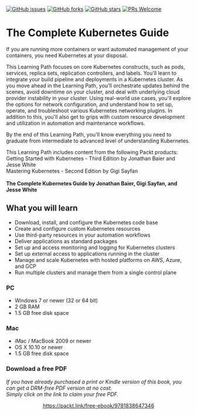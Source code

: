 


[![GitHub issues](https://img.shields.io/github/issues/PacktPublishing/The-Complete-Kubernetes-Guide.svg)](https://github.com/PacktPublishing/The-Complete-Kubernetes-Guide/issues)
[![GitHub forks](https://img.shields.io/github/forks/PacktPublishing/The-Complete-Kubernetes-Guide.svg)](https://github.com/PacktPublishing/The-Complete-Kubernetes-Guide/network)
[![GitHub stars](https://img.shields.io/github/stars/PacktPublishing/The-Complete-Kubernetes-Guide.svg)](https://github.com/PacktPublishing/The-Complete-Kubernetes-Guide/stargazers)
[![PRs Welcome](https://img.shields.io/badge/PRs-welcome-brightgreen.svg)](https://github.com/PacktPublishing/The-Complete-Kubernetes-Guide/pulls)

# The Complete Kubernetes Guide
If you are running more containers or want automated management of your containers, you need Kubernetes at your disposal. 

This Learning Path focuses on core Kubernetes constructs, such as pods, services, replica sets, replication controllers, and labels. You'll learn to integrate your build pipeline and deployments in a Kubernetes cluster. As you move ahead in the Learning Path, you'll orchestrate updates behind the scenes, avoid downtime on your cluster, and deal with underlying cloud provider instability in your cluster. Using real-world use cases, you'll explore the options for network configuration, and understand how to set up, operate, and troubleshoot various Kubernetes networking plugins. In addition to this, you'll also get to grips with custom resource development and utilization in automation and maintenance workflows.

By the end of this Learning Path, you'll know everything you need to graduate from intermediate to advanced level of understanding Kubernetes.

This Learning Path includes content from the following Packt products:<br>
Getting Started with Kubernetes - Third Edition by Jonathan Baier and Jesse White<br>
Mastering Kubernetes - Second Edition by Gigi Sayfan
<br><br>
**The Complete Kubernetes Guide by Jonathan Baier, Gigi Sayfan, and Jesse White**

## What you will learn
* Download, install, and configure the Kubernetes code base
* Create and configure custom Kubernetes resources 
* Use third-party resources in your automation workflows
* Deliver applications as standard packages
* Set up and access monitoring and logging for Kubernetes clusters
* Set up external access to applications running in the cluster
* Manage and scale Kubernetes with hosted platforms on AWS, Azure, and GCP
* Run multiple clusters and manage them from a single control plane

### PC
* Windows 7 or newer (32 or 64 bit)
* 2 GB RAM
* 1.5 GB free disk space

### Mac
* iMac / MacBook 2009 or newer
* OS X 10.10 or newer
* 1.5 GB free disk space

### Download a free PDF

 <i>If you have already purchased a print or Kindle version of this book, you can get a DRM-free PDF version at no cost.<br>Simply click on the link to claim your free PDF.</i>
<p align="center"> <a href="https://packt.link/free-ebook/9781838647346">https://packt.link/free-ebook/9781838647346 </a> </p>